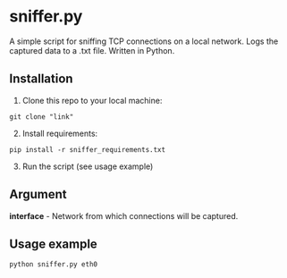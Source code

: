 # sniffer.py
A simple script for sniffing TCP connections on a local network. Logs the captured data to a .txt file. Written in Python.

## Installation
1. Clone this repo to your local machine:
```
git clone "link"
```
2. Install requirements:
```
pip install -r sniffer_requirements.txt
```
3. Run the script (see usage example)

## Argument
**interface** - Network from which connections will be captured.

## Usage example
```python
python sniffer.py eth0
```
